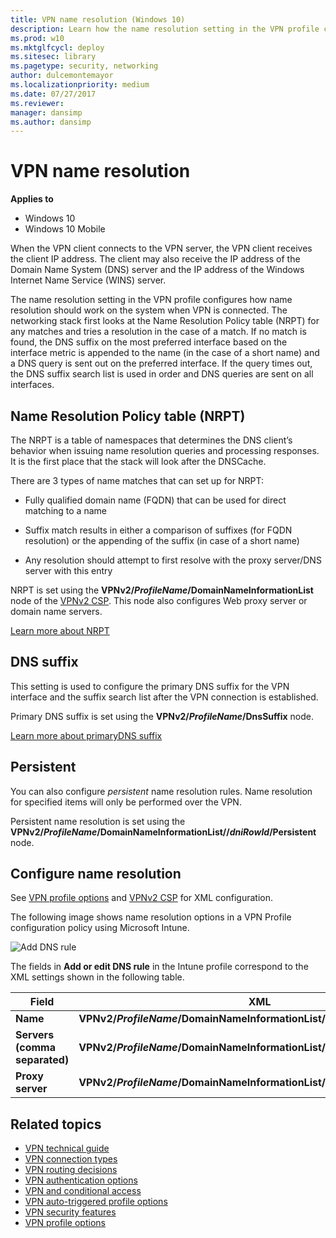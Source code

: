 ```yaml
---
title: VPN name resolution (Windows 10)
description: Learn how the name resolution setting in the VPN profile configures how name resolution works when a VPN client connects to a VPN server.
ms.prod: w10
ms.mktglfcycl: deploy
ms.sitesec: library
ms.pagetype: security, networking
author: dulcemontemayor
ms.localizationpriority: medium
ms.date: 07/27/2017
ms.reviewer: 
manager: dansimp
ms.author: dansimp
---
```


# VPN name resolution

**Applies to**
-   Windows 10
-   Windows 10 Mobile

When the VPN client connects to the VPN server, the VPN client receives the client IP address. The client may also receive the IP address of the Domain Name System (DNS) server and the IP address of the Windows Internet Name Service (WINS) server.

The name resolution setting in the VPN profile configures how name resolution should work on the system when VPN is connected. The networking stack first looks at the Name Resolution Policy table (NRPT) for any matches and tries a resolution in the case of a match. If no match is found, the DNS suffix on the most preferred interface based on the interface metric is appended to the name (in the case of a short name) and a DNS query is sent out on the preferred interface. If the query times out, the DNS suffix search list is used in order and DNS queries are sent on all interfaces. 

## Name Resolution Policy table (NRPT)
 
The NRPT is a table of namespaces that determines the DNS client’s behavior when issuing name resolution queries and processing responses. It is the first place that the stack will look after the DNSCache.

There are 3 types of name matches that can  set up for NRPT:

- Fully qualified domain name (FQDN) that can be used for direct matching to a name

- Suffix match results in either a comparison of suffixes (for FQDN resolution) or the appending of the suffix (in case of a short name)

- Any resolution should attempt to first resolve with the proxy server/DNS server with this entry

NRPT is set using the **VPNv2/*ProfileName*/DomainNameInformationList** node of the [VPNv2 CSP](https://msdn.microsoft.com/library/windows/hardware/dn914776.aspx). This node also configures Web proxy server or domain name servers. 

[Learn more about NRPT](https://technet.microsoft.com/library/ee649207%28v=ws.10%29.aspx)

 
## DNS suffix

This setting is used to configure the primary DNS suffix for the VPN interface and the suffix search list after the VPN connection is established.

Primary DNS suffix is set using the **VPNv2/*ProfileName*/DnsSuffix** node.



[Learn more about primaryDNS suffix](https://technet.microsoft.com/library/cc959611.aspx)

## Persistent

You can also configure *persistent* name resolution rules. Name resolution for specified items will only be performed over the VPN.

Persistent name resolution is set using the **VPNv2/*ProfileName*/DomainNameInformationList//*dniRowId*/Persistent** node.



## Configure name resolution

See [VPN profile options](vpn-profile-options.md) and [VPNv2 CSP](https://msdn.microsoft.com/library/windows/hardware/dn914776.aspx) for XML configuration. 

The following image shows name resolution options in a VPN Profile configuration policy using Microsoft Intune.

![Add DNS rule](images/vpn-name-intune.png)

The fields in **Add or edit DNS rule** in the Intune profile correspond to the XML settings shown in the following table.

| Field | XML |
| --- | --- |
| **Name** | **VPNv2/*ProfileName*/DomainNameInformationList/*dniRowId*/DomainName**  |
| **Servers (comma separated)** | **VPNv2/*ProfileName*/DomainNameInformationList/*dniRowId*/DnsServers**  |
| **Proxy server** |  **VPNv2/*ProfileName*/DomainNameInformationList/*dniRowId*/WebServers**  |

## Related topics

- [VPN technical guide](vpn-guide.md)
- [VPN connection types](vpn-connection-type.md)
- [VPN routing decisions](vpn-routing.md)
- [VPN authentication options](vpn-authentication.md)
- [VPN and conditional access](vpn-conditional-access.md)
- [VPN auto-triggered profile options](vpn-auto-trigger-profile.md)
- [VPN security features](vpn-security-features.md)
- [VPN profile options](vpn-profile-options.md)
